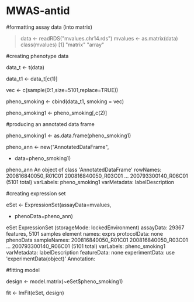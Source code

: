 # MWAS-antid

#formatting assay data (into matrix)

> data <- readRDS("mvalues.chr14.rds") 
> mvalues <- as.matrix(data)
> class(mvalues)
[1] "matrix" "array"

#creating phenotype data 

data_t <- t(data)

data_t1 <- data_t[c(1)]

vec <- c(sample(0:1,size=5101,replace=TRUE))

pheno_smoking <- cbind(data_t1, smoking = vec)

pheno_smoking1 <- pheno_smoking[,c(2)]

#producing an annotated data frame

pheno_smoking1 <- as.data.frame(pheno_smoking1)

pheno_ann <- new("AnnotatedDataFrame",
+ data=pheno_smoking1)

pheno_ann
An object of class 'AnnotatedDataFrame'
  rowNames: 200816840050_R01C01 200816840050_R03C01 ...
    200793300140_R06C01 (5101 total)
  varLabels: pheno_smoking1
  varMetadata: labelDescription

#creating expression set

eSet <- ExpressionSet(assayData=mvalues,
+ phenoData=pheno_ann)

eSet
ExpressionSet (storageMode: lockedEnvironment)
assayData: 29367 features, 5101 samples
  element names: exprs
protocolData: none
phenoData
  sampleNames: 200816840050_R01C01 200816840050_R03C01 ...
    200793300140_R06C01 (5101 total)
  varLabels: pheno_smoking1
  varMetadata: labelDescription
featureData: none
experimentData: use 'experimentData(object)'
Annotation: 

#fitting model

design <- model.matrix(~eSet$pheno_smoking1)

fit <- lmFit(eSet, design)



